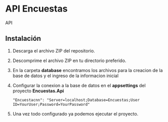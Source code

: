 # API Encuestas

API

## Instalación

1. Descarga el archivo ZIP del repositorio.
2. Descomprime el archivo ZIP en tu directorio preferido.
3. En la carpeta **database** encontramos los archivos para la creacion de la base de datos y el ingreso de la informacion inicial
4. Configurar la conexion a la base de datos en el **appsettings** del proyecto **Encuestas.Api**

    ``` "Encuestacnn": "Server=localhost;Database=Encuestas;User ID=YourUser;Password=YourPassword" ```
5. Una vez todo configurado ya podemos ejecutar el proyecto.